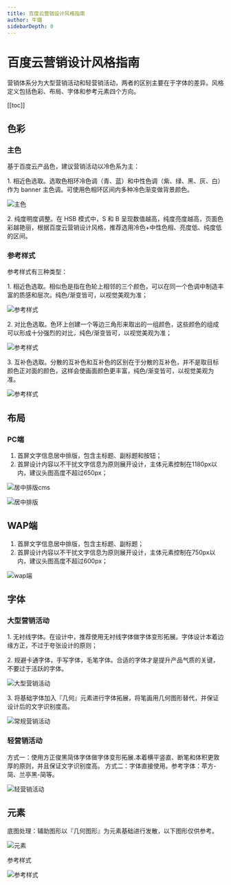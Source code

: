 ```yaml
---
title: 百度云营销设计风格指南
author: 牛璐
sidebarDepth: 0
---
```



# 百度云营销设计风格指南


营销体系分为大型营销活动和轻营销活动，两者的区别主要在于字体的差异。风格定义包括色彩、布局、字体和参考元素四个方向。


[[toc]]


## 色彩


### 主色


基于百度云产品色，建议营销活动以冷色系为主：

1.&#160;相近色选取。选取色相环冷色调（青、蓝）和中性色调（紫、绿、黑、灰、白）作为 banner 主色调。可使用色相环区间内多种冷色渐变做背景颜色。


![主色](http://baiduyun-guideline.bj.bcebos.com/portal%2Fmarketing%2F%E4%B8%BB%E8%89%B22.png)

2.&#160;纯度明度调整。在 HSB 模式中，S 和 B 呈现数值越高，纯度亮度越高，页面色彩越艳丽，根据百度云营销设计风格，推荐选用冷色+中性色相、亮度低、纯度低的区间。


### 参考样式


参考样式有三种类型：

1.&#160;相近色选取。相似色是指在色轮上相邻的三个颜色，可以在同一个色调中制造丰富的质感和层次。纯色/渐变皆可，以视觉美观为准；


![参考样式](http://baiduyun-guideline.bj.bcebos.com/portal%2Fmarketing%2F%E7%9B%B8%E8%BF%91%E8%89%B22.png)


2.&#160;对比色选取。色环上创建一个等边三角形来取出的一组颜色，这些颜色的组成可以形成十分强烈的对比，纯色/渐变皆可，以视觉美观为准；


![参考样式](http://baiduyun-guideline.bj.bcebos.com/portal%2Fmarketing%2F%E5%AF%B9%E6%AF%94%E8%89%B22.png)


3.&#160;互补色选取。分散的互补色和互补色的区别在于分散的互补色，并不是取目标颜色正对面的颜色，这样会使画面颜色更丰富，纯色/渐变皆可，以视觉美观为准。


![参考样式](http://baiduyun-guideline.bj.bcebos.com/portal%2Fmarketing%2F%E4%BA%92%E8%A1%A5%E8%89%B22.png)


## 布局


### PC端


1. 首屏文字信息居中排版，包含主标题、副标题和按钮；
2. 首屏设计内容以不干扰文字信息为原则展开设计，主体元素控制在1180px以内，建议头图高度不超过650px；


![居中排版cms](http://baiduyun-guideline.bj.bcebos.com/portal%2Fmarketing%2Fpc.png)


![居中排版](http://baiduyun-guideline.bj.bcebos.com/portal%2Fmarketing%2F%E6%96%B0%E4%BA%BA%E4%BD%93%E9%AA%8C%E9%A6%86.png)


## WAP端


1. 首屏文字信息居中排版，包含主标题、副标题；
2. 首屏设计内容以不干扰文字信息为原则展开设计，主体元素控制在750px以内，建议头图高度不超过600px；


![wap端](http://baiduyun-guideline.bj.bcebos.com/portal%2Fmarketing%2Fwap.png)


## 字体


### 大型营销活动


1.&#160;无衬线字体。在设计中，推荐使用无衬线字体做字体变形拓展。字体设计本着边缘方正，不过于夸张设计的原则；


2.&#160;规避卡通字体，手写字体，毛笔字体。合适的字体才是提升产品气质的关键，不要过于活跃的字体。


![大型营销活动](http://baiduyun-guideline.bj.bcebos.com/portal%2Fmarketing%2F%E5%A4%A7%E5%9E%8B.png)


3.&#160;将基础字体加入『几何』元素进行字体拓展，将笔画用几何图形替代，并保证设计后的文字识别度高。


![常规营销活动](http://baiduyun-guideline.bj.bcebos.com/portal%2Fmarketing%2F%E5%A4%A7%E5%9E%8B2.png)


### 轻营销活动


方式一：使用方正俊黑简体字体做字体变形拓展.本着横平竖直、断笔和体积更敦厚的原则，并且保证文字识别度高。
方式二：字体直接使用。参考字体：苹方-简、兰亭黑-简等。


![轻营销活动](http://baiduyun-guideline.bj.bcebos.com/portal%2Fmarketing%2F%E8%BD%BB%E8%90%A5%E9%94%80.png)


## 元素


底图处理：辅助图形以『几何图形』为元素基础进行发散，以下图形仅供参考。


![元素](http://baiduyun-guideline.bj.bcebos.com/portal%2Fmarketing%2F%E5%85%83%E7%B4%A02.png)


参考样式


![参考样式](http://baiduyun-guideline.bj.bcebos.com/portal%2Fmarketing%2F%E5%8F%82%E8%80%83%E6%A0%B7%E5%BC%8F2.png)



